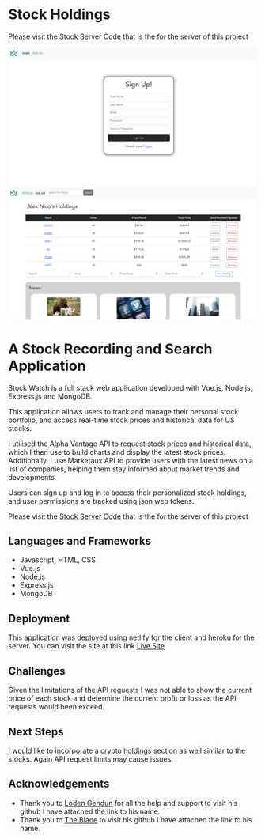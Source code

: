 # Stock Holdings

Please visit the [Stock Server Code](https://github.com/Anico94/Stocks-and-Crypto-Server) that is the for the server of this project

![Home Page](/src/assets/readme1.png "Home Page")
![Home Page](/src/assets/readme2.png "Home Page")

# A Stock Recording and Search Application

Stock Watch is a full stack web application developed with Vue.js, Node.js, Express.js and MongoDB.

This application allows users to track and manage their personal stock portfolio, and access real-time stock prices and historical data for US stocks.

I utilised the Alpha Vantage API to request stock prices and historical data, which I then use to build charts and display the latest stock prices. Additionally, I use Marketaux API to provide users with the latest news on a list of companies, helping them stay informed about market trends and developments.

Users can sign up and log in to access their personalized stock holdings, and user permissions are tracked using json web tokens.

Please visit the [Stock Server Code](https://github.com/Anico94/Stocks-and-Crypto-Server) that is the for the server of this project

## Languages and Frameworks

- Javascript, HTML, CSS
- Vue.js
- Node.js
- Express.js
- MongoDB

## Deployment

This application was deployed using netlify for the client and heroku for the server. You can visit the site at this link [Live Site](https://trackstocks.netlify.app/)

## Challenges

Given the limitations of the API requests I was not able to show the current price of each stock and determine the current profit or loss as the API requests would been exceed.

## Next Steps

I would like to incorporate a crypto holdings section as well similar to the stocks. Again API request limits may cause issues.

## Acknowledgements

- Thank you to [Loden Gendun](https://github.com/Tenzang) for all the help and support to visit his github I have attached the link to his name.
- Thank you to [The Blade](https://github.com/wofockham) to visit his github I have attached the link to his name.
